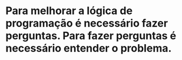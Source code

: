 # Para melhorar a lógica de programação é necessário fazer perguntas. Para fazer perguntas é necessário entender o problema.